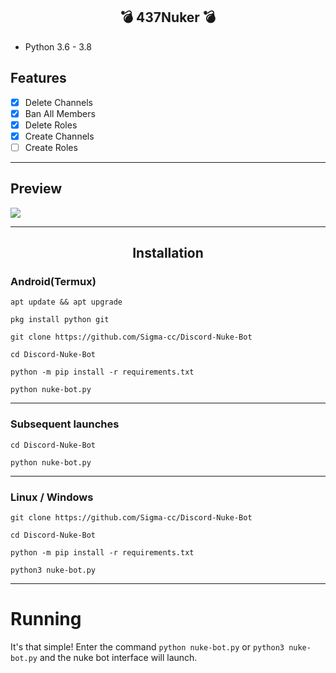 <h2 align="center">💣 437Nuker 💣</h2>

* Python 3.6 - 3.8
## Features
 - [x] Delete Channels
 - [x] Ban All Members
 - [x] Delete Roles
 - [x] Create Channels
 - [ ] Create Roles

***
## Preview
![](https://media.discordapp.net/attachments/744606263811506176/798978368510885928/unknown.png?width=452&height=567)
***
<h2 align="center">Installation</h2>

### Android(Termux)
```console
apt update && apt upgrade

pkg install python git

git clone https://github.com/Sigma-cc/Discord-Nuke-Bot

cd Discord-Nuke-Bot

python -m pip install -r requirements.txt

python nuke-bot.py
```
***
### Subsequent launches
```console
cd Discord-Nuke-Bot

python nuke-bot.py
```
***
### Linux / Windows
```console
git clone https://github.com/Sigma-cc/Discord-Nuke-Bot

cd Discord-Nuke-Bot

python -m pip install -r requirements.txt

python3 nuke-bot.py
```

***
# Running
It's that simple! Enter the command `python nuke-bot.py` or `python3 nuke-bot.py` and the nuke bot interface will launch.
